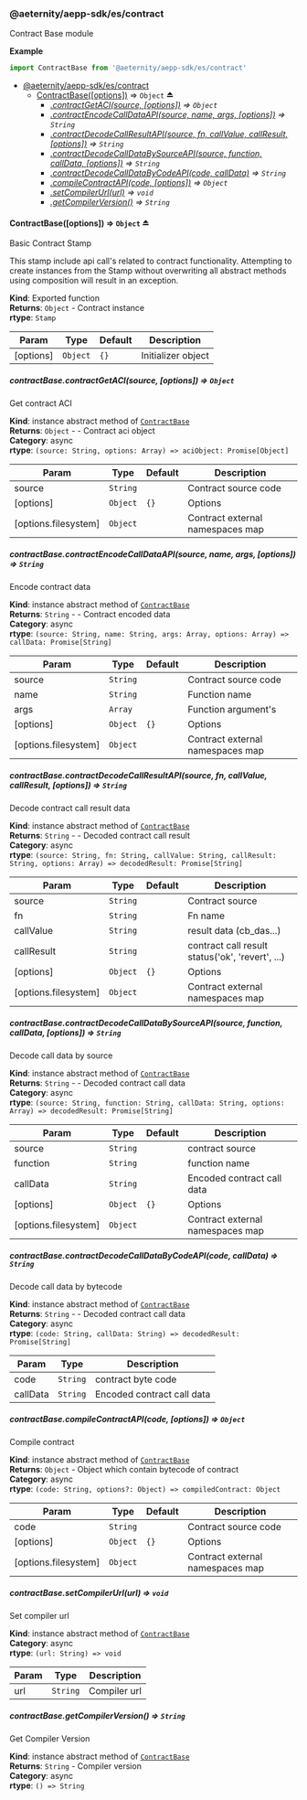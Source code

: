 <a id="module_@aeternity/aepp-sdk/es/contract"></a>

### @aeternity/aepp-sdk/es/contract
Contract Base module

**Example**  
```js
import ContractBase from '@aeternity/aepp-sdk/es/contract'
```

* [@aeternity/aepp-sdk/es/contract](#module_@aeternity/aepp-sdk/es/contract)
    * [ContractBase([options])](#exp_module_@aeternity/aepp-sdk/es/contract--ContractBase) ⇒ `Object` ⏏
        * *[.contractGetACI(source, [options])](#module_@aeternity/aepp-sdk/es/contract--ContractBase+contractGetACI) ⇒ `Object`*
        * *[.contractEncodeCallDataAPI(source, name, args, [options])](#module_@aeternity/aepp-sdk/es/contract--ContractBase+contractEncodeCallDataAPI) ⇒ `String`*
        * *[.contractDecodeCallResultAPI(source, fn, callValue, callResult, [options])](#module_@aeternity/aepp-sdk/es/contract--ContractBase+contractDecodeCallResultAPI) ⇒ `String`*
        * *[.contractDecodeCallDataBySourceAPI(source, function, callData, [options])](#module_@aeternity/aepp-sdk/es/contract--ContractBase+contractDecodeCallDataBySourceAPI) ⇒ `String`*
        * *[.contractDecodeCallDataByCodeAPI(code, callData)](#module_@aeternity/aepp-sdk/es/contract--ContractBase+contractDecodeCallDataByCodeAPI) ⇒ `String`*
        * *[.compileContractAPI(code, [options])](#module_@aeternity/aepp-sdk/es/contract--ContractBase+compileContractAPI) ⇒ `Object`*
        * *[.setCompilerUrl(url)](#module_@aeternity/aepp-sdk/es/contract--ContractBase+setCompilerUrl) ⇒ `void`*
        * *[.getCompilerVersion()](#module_@aeternity/aepp-sdk/es/contract--ContractBase+getCompilerVersion) ⇒ `String`*

<a id="exp_module_@aeternity/aepp-sdk/es/contract--ContractBase"></a>

#### ContractBase([options]) ⇒ `Object` ⏏
Basic Contract Stamp

This stamp include api call's related to contract functionality.
Attempting to create instances from the Stamp without overwriting all
abstract methods using composition will result in an exception.

**Kind**: Exported function  
**Returns**: `Object` - Contract instance  
**rtype**: `Stamp`

| Param | Type | Default | Description |
| --- | --- | --- | --- |
| [options] | `Object` | <code>{}</code> | Initializer object |

<a id="module_@aeternity/aepp-sdk/es/contract--ContractBase+contractGetACI"></a>

##### *contractBase.contractGetACI(source, [options]) ⇒ `Object`*
Get contract ACI

**Kind**: instance abstract method of [`ContractBase`](#exp_module_@aeternity/aepp-sdk/es/contract--ContractBase)  
**Returns**: `Object` - - Contract aci object  
**Category**: async  
**rtype**: `(source: String, options: Array) => aciObject: Promise[Object]`

| Param | Type | Default | Description |
| --- | --- | --- | --- |
| source | `String` |  | Contract source code |
| [options] | `Object` | <code>{}</code> | Options |
| [options.filesystem] | `Object` |  | Contract external namespaces map |

<a id="module_@aeternity/aepp-sdk/es/contract--ContractBase+contractEncodeCallDataAPI"></a>

##### *contractBase.contractEncodeCallDataAPI(source, name, args, [options]) ⇒ `String`*
Encode contract data

**Kind**: instance abstract method of [`ContractBase`](#exp_module_@aeternity/aepp-sdk/es/contract--ContractBase)  
**Returns**: `String` - - Contract encoded data  
**Category**: async  
**rtype**: `(source: String, name: String, args: Array, options: Array) => callData: Promise[String]`

| Param | Type | Default | Description |
| --- | --- | --- | --- |
| source | `String` |  | Contract source code |
| name | `String` |  | Function name |
| args | `Array` |  | Function argument's |
| [options] | `Object` | <code>{}</code> | Options |
| [options.filesystem] | `Object` |  | Contract external namespaces map |

<a id="module_@aeternity/aepp-sdk/es/contract--ContractBase+contractDecodeCallResultAPI"></a>

##### *contractBase.contractDecodeCallResultAPI(source, fn, callValue, callResult, [options]) ⇒ `String`*
Decode contract call result data

**Kind**: instance abstract method of [`ContractBase`](#exp_module_@aeternity/aepp-sdk/es/contract--ContractBase)  
**Returns**: `String` - - Decoded contract call result  
**Category**: async  
**rtype**: `(source: String, fn: String, callValue: String, callResult: String, options: Array) => decodedResult: Promise[String]`

| Param | Type | Default | Description |
| --- | --- | --- | --- |
| source | `String` |  | Contract source |
| fn | `String` |  | Fn name |
| callValue | `String` |  | result data (cb_das...) |
| callResult | `String` |  | contract call result status('ok', 'revert', ...) |
| [options] | `Object` | <code>{}</code> | Options |
| [options.filesystem] | `Object` |  | Contract external namespaces map |

<a id="module_@aeternity/aepp-sdk/es/contract--ContractBase+contractDecodeCallDataBySourceAPI"></a>

##### *contractBase.contractDecodeCallDataBySourceAPI(source, function, callData, [options]) ⇒ `String`*
Decode call data by source

**Kind**: instance abstract method of [`ContractBase`](#exp_module_@aeternity/aepp-sdk/es/contract--ContractBase)  
**Returns**: `String` - - Decoded contract call data  
**Category**: async  
**rtype**: `(source: String, function: String, callData: String, options: Array) => decodedResult: Promise[String]`

| Param | Type | Default | Description |
| --- | --- | --- | --- |
| source | `String` |  | contract source |
| function | `String` |  | function name |
| callData | `String` |  | Encoded contract call data |
| [options] | `Object` | <code>{}</code> | Options |
| [options.filesystem] | `Object` |  | Contract external namespaces map |

<a id="module_@aeternity/aepp-sdk/es/contract--ContractBase+contractDecodeCallDataByCodeAPI"></a>

##### *contractBase.contractDecodeCallDataByCodeAPI(code, callData) ⇒ `String`*
Decode call data by bytecode

**Kind**: instance abstract method of [`ContractBase`](#exp_module_@aeternity/aepp-sdk/es/contract--ContractBase)  
**Returns**: `String` - - Decoded contract call data  
**Category**: async  
**rtype**: `(code: String, callData: String) => decodedResult: Promise[String]`

| Param | Type | Description |
| --- | --- | --- |
| code | `String` | contract byte code |
| callData | `String` | Encoded contract call data |

<a id="module_@aeternity/aepp-sdk/es/contract--ContractBase+compileContractAPI"></a>

##### *contractBase.compileContractAPI(code, [options]) ⇒ `Object`*
Compile contract

**Kind**: instance abstract method of [`ContractBase`](#exp_module_@aeternity/aepp-sdk/es/contract--ContractBase)  
**Returns**: `Object` - Object which contain bytecode of contract  
**Category**: async  
**rtype**: `(code: String, options?: Object) => compiledContract: Object`

| Param | Type | Default | Description |
| --- | --- | --- | --- |
| code | `String` |  | Contract source code |
| [options] | `Object` | <code>{}</code> | Options |
| [options.filesystem] | `Object` |  | Contract external namespaces map |

<a id="module_@aeternity/aepp-sdk/es/contract--ContractBase+setCompilerUrl"></a>

##### *contractBase.setCompilerUrl(url) ⇒ `void`*
Set compiler url

**Kind**: instance abstract method of [`ContractBase`](#exp_module_@aeternity/aepp-sdk/es/contract--ContractBase)  
**Category**: async  
**rtype**: `(url: String) => void`

| Param | Type | Description |
| --- | --- | --- |
| url | `String` | Compiler url |

<a id="module_@aeternity/aepp-sdk/es/contract--ContractBase+getCompilerVersion"></a>

##### *contractBase.getCompilerVersion() ⇒ `String`*
Get Compiler Version

**Kind**: instance abstract method of [`ContractBase`](#exp_module_@aeternity/aepp-sdk/es/contract--ContractBase)  
**Returns**: `String` - Compiler version  
**Category**: async  
**rtype**: `() => String`
